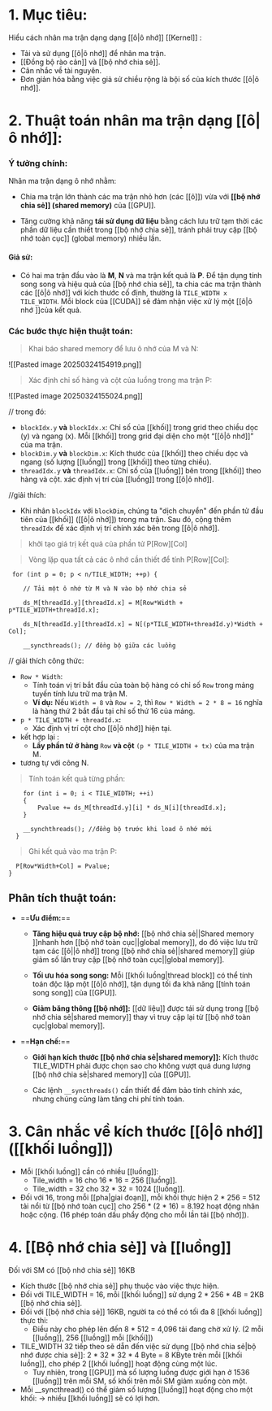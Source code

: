 # 1. Mục tiêu:
Hiểu cách nhân ma trận dạng dạng [[ô|ô nhớ]] [[Kernel]] : 
- Tải và sử dụng [[ô|ô nhớ]] để nhân ma trận.
- [[Đồng bộ rào cản]] và [[bộ nhớ chia sẻ]].
- Cân nhắc về tài nguyên.
- Đơn giản hóa bằng việc giả sử chiều rộng là bội số của kích thước [[ô|ô nhớ]].

# 2. Thuật toán nhân ma trận dạng [[ô|ô nhớ]]:
### **Ý tưởng chính**:

Nhân ma trận dạng ô nhớ nhằm:

- Chia ma trận lớn thành các ma trận nhỏ hơn (các [[ô]]) vừa với **[[bộ nhớ chia sẻ]] (shared memory)** của [[GPU]].
    
- Tăng cường khả năng **tái sử dụng dữ liệu** bằng cách lưu trữ tạm thời các phần dữ liệu cần thiết trong [[bộ nhớ chia sẻ]], tránh phải truy cập [[bộ nhớ toàn cục]] (global memory) nhiều lần.
#### **Giả sử**: 
- Có hai ma trận đầu vào là **M**, **N** và ma trận kết quả là **P**. Để tận dụng tính song song và hiệu quả của [[bộ nhớ chia sẻ]], ta chia các ma trận thành các [[ô|ô nhớ]] với kích thước cố định, thường là `TILE_WIDTH x TILE_WIDTH`. Mỗi block của [[CUDA]] sẽ đảm nhận việc xử lý một [[ô|ô nhớ ]]của kết quả.

### **Các bước thực hiện thuật toán**:
> Khai báo shared memory để lưu ô nhớ của M và N:

![[Pasted image 20250324154919.png]]

> Xác định chỉ số hàng và cột của luồng trong ma trận P:

![[Pasted image 20250324155024.png]]

// trong đó: 
- `blockIdx.y` **và** `blockIdx.x`: Chỉ số của [[khối]] trong grid theo chiều dọc (y) và ngang (x). Mỗi [[khối]] trong grid đại diện cho một “[[ô|ô nhớ]]” của ma trận.
- `blockDim.y` **và** `blockDim.x`: Kích thước của [[khối]] theo chiều dọc và ngang (số lượng [[luồng]] trong [[khối]] theo từng chiều).
- `threadIdx.y` **và** `threadIdx.x`: Chỉ số của [[luồng]] bên trong [[khối]] theo hàng và cột. xác định vị trí của [[luồng]] trong [[ô|ô nhớ]].

//giải thích:
- Khi nhân `blockIdx` với `blockDim`, chúng ta "dịch chuyển" đến phần tử đầu tiên của [[khối]] ([[ô|ô nhớ]]) trong ma trận. Sau đó, cộng thêm `threadIdx` để xác định vị trí chính xác bên trong [[ô|ô nhớ]].

>  khởi tạo giá trị kết quả của phần tử P\[Row]\[Col]

	
>Vòng lặp qua tất cả các ô nhớ cần thiết để tính P\[Row]\[Col]:

	 for (int p = 0; p < n/TILE_WIDTH; ++p) {
	
	    // Tải một ô nhớ từ M và N vào bộ nhớ chia sẻ
	
	    ds_M[threadId.y][threadId.x] = M[Row*Width + p*TILE_WIDTH+threadId.x];
	
	    ds_N[threadId.y][threadId.x] = N[(p*TILE_WIDTH+threadId.y)*Width + Col];
	
	    __syncthreads(); // đồng bộ giữa các luồng
// giải thích công thức:
- `Row * Width`: 
	- Tính toán vị trí bắt đầu của toàn bộ hàng có chỉ số `Row` trong mảng tuyến tính lưu trữ ma trận M.
	- **Ví dụ:** Nếu `Width = 8` và `Row = 2`, thì `Row * Width = 2 * 8 = 16` nghĩa là hàng thứ 2 bắt đầu tại chỉ số thứ 16 của mảng.
- `p * TILE_WIDTH + threadId.x`**:**
	- Xác định vị trí cột cho [[ô|ô nhớ]] hiện tại.
- kết hợp lại :
	- **Lấy phần tử ở hàng** `Row` **và cột** `(p * TILE_WIDTH + tx)` của ma trận M.
- tương tự với công N.

> Tính toán kết quả từng phần:

	    for (int i = 0; i < TILE_WIDTH; ++i)
	    {
		    Pvalue += ds_M[threadId.y][i] * ds_N[i][threadId.x];	
	    }
	
	    __synchthreads(); //đồng bộ trước khi load ô nhớ mới
	  } 
> Ghi kết quả vào ma trận P: 

	  P[Row*Width+Col] = Pvalue;
	}

## Phân tích thuật toán: 

- ==**Ưu điểm:**==
    
    - **Tăng hiệu quả truy cập bộ nhớ:** [[bộ nhớ chia sẻ||Shared memory ]]nhanh hơn [[bộ nhớ toàn cục||global memory]], do đó việc lưu trữ tạm các [[ô||ô nhớ]] trong [[bộ nhớ chia sẻ||shared memory]] giúp giảm số lần truy cập [[bộ nhớ toàn cục||global memory]].
        
    - **Tối ưu hóa song song:** Mỗi [[khối luồng|thread block]] có thể tính toán độc lập một [[ô|ô nhớ]], tận dụng tối đa khả năng [[tính toán song song]] của [[GPU]].
        
    - **Giảm băng thông [[bộ nhớ]]:** [[dữ liệu]] được tái sử dụng trong [[bộ nhớ chia sẻ|shared memory]] thay vì truy cập lại từ [[bộ nhớ toàn cục|global memory]].
        
- ==**Hạn chế:**==
    
    - **Giới hạn kích thước [[bộ nhớ chia sẻ|shared memory]]:** Kích thước TILE_WIDTH phải được chọn sao cho không vượt quá dung lượng [[bộ nhớ chia sẻ|shared memory]] của [[GPU]].
        
    - Các lệnh `__syncthreads()` cần thiết để đảm bảo tính chính xác, nhưng chúng cũng làm tăng chi phí tính toán.

# 3. Cân nhắc về kích thước [[ô|ô nhớ]] ([[khối luồng]])
- Mỗi [[khối luồng]] cần có nhiều [[luồng]]:
	- Tile_width = 16 cho 16 \* 16 = 256 [[luồng]].
	- Tile_width = 32 cho 32 \* 32 = 1024 [[luồng]].
- Đối với 16, trong mỗi [[pha|giai đoạn]], mỗi khối thực hiện 2 \* 256 = 512 tải nổi từ [[bộ nhớ toàn cục]] cho 256 \* (2 \* 16) = 8.192 hoạt động nhân hoặc cộng. (16 phép toán dấu phẩy động cho mỗi lần tải [[bộ nhớ]]).

# 4. [[Bộ nhớ chia sẻ]] và [[luồng]]
 Đối với SM có [[bộ nhớ chia sẻ]] 16KB
-  Kích thước [[bộ nhớ chia sẻ]] phụ thuộc vào việc thực hiện.
- Đối với TILE_WIDTH = 16, mỗi [[khối luồng]] sử dụng 2 \* 256 \* 4B = 2KB [[bộ nhớ chia sẻ]].
- Đối với [[bộ nhớ chia sẻ]] 16KB, người ta có thể có tối đa 8 [[khối luồng]] thực thi:
	- Điều này cho phép lên đến 8 * 512 = 4,096 tải đang chờ xử lý. (2 mỗi [[luồng]], 256 [[luồng]] mỗi [[khối]])
- TILE_WIDTH 32 tiếp theo sẽ dẫn đến việc sử dụng [[bộ nhớ chia sẻ|bộ nhớ được chia sẻ]]: 2 \* 32 \* 32 \* 4 Byte = 8 KByte trên mỗi [[khối luồng]], cho phép 2 [[khối luồng]] hoạt động cùng một lúc.
	- Tuy nhiên, trong [[GPU]] mà số lượng luồng được giới hạn ở 1536 [[luồng]] trên mỗi SM, số khối trên mỗi SM giảm xuống còn một.
- Mỗi __syncthread() có thể giảm số lượng [[luồng]] hoạt động cho một khối:
	-> nhiều [[khối luồng]] sẽ có lợi hơn.